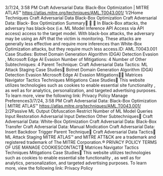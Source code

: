 3/7/24, 3:58 PM Craft Adversarial Data: Black-Box Optimization | MITRE ATLAS™
https://atlas.mitre.org/techniques/AML.T0043.001/ 1/2Home Techniques Craft Adversarial Data
Black-Box Optimization
Craft Adversarial Data: Black-
Box Optimization
Summary󰅂 󰅂 󰅂
In Black-Box attacks, the adversary has black-box (i.e. ML
Model Inference API Access via API access) access to the
target model. With black-box attacks, the adversary may be
using an API that the victim is monitoring. These attacks
are generally less effective and require more inferences
than White-Box Optimization attacks, but they require much
less access.ID: AML.T0043.001
Case Studies: Botnet
Domain Generation
Algorithm (DGA) Detection
Evasion , Microsoft Edge AI
Evasion
Number of Mitigations: 4
Number of Other
Subtechniques: 4
Parent Technique: Craft
Adversarial Data
Tactics: ML Attack Staging
Case Studies󰅀
Botnet Domain Generation Algorithm (DGA) Detection Evasion
Microsoft Edge AI Evasion
Mitigations󰅀󰍜 Matrices Navigator Tactics Techniques Mitigations Case Studies󰍝
This website utilizes technologies such as cookies to enable essential site functionality , as well as
for analytics, personalization, and targeted advertising purposes. To learn more, view the following
link: Privacy Policy
Manage Preferences3/7/24, 3:58 PM Craft Adversarial Data: Black-Box Optimization | MITRE ATLAS™
https://atlas.mitre.org/techniques/AML.T0043.001/ 2/2Passive ML Output Obfuscation
Restrict Number of ML Model Queries
Input Restoration
Adversarial Input Detection
Other Subtechniques󰅀
Craft Adversarial Data: White-Box Optimization
Craft Adversarial Data: Black-Box Transfer
Craft Adversarial Data: Manual Modi cation
Craft Adversarial Data: Insert Backdoor Trigger
Parent Technique󰅀
Craft Adversarial Data
Tactics󰅀
ML Attack Staging
MITRE ATLAS™ and MITRE ATT&CK are a trademark and registered
trademark of The MITRE Corporation.®
PRIVACY POLICY TERMS OF USE MANAGE COOKIESCONTACT󰍜 Matrices Navigator Tactics Techniques Mitigations Case Studies󰍝
This website utilizes technologies such as cookies to enable essential site functionality , as well as
for analytics, personalization, and targeted advertising purposes. To learn more, view the following
link: Privacy Policy